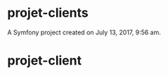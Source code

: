 projet-clients
==============

A Symfony project created on July 13, 2017, 9:56 am.
# projet-client
